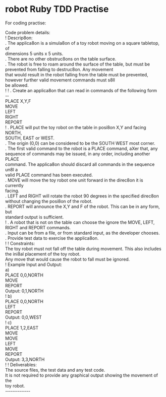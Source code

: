 # robot Ruby TDD Practise
For coding practise:

Code  problem  details:  
!
Descrip8on:  
.  The  applica8on  is  a  simula8on  of  a  toy  robot  moving  on  a  square  tabletop,  of  
dimensions  5  units  x  5  units.  
.  There  are  no  other  obstruc8ons  on  the  table  surface.  
.  The  robot  is  free  to  roam  around  the  surface  of  the  table,  but  must  be  
prevented  from  falling  to  destruc8on.  Any  movement    
that  would  result  in  the  robot  falling  from  the  table  must  be  prevented,  
however  further  valid  movement  commands  must  s8ll    
be  allowed.  
!
!
.  Create  an  applica8on  that  can  read  in  commands  of  the  following  form  -­‐  
PLACE  X,Y,F  
MOVE  
LEFT  
RIGHT  
REPORT  
!
.  PLACE  will  put  the  toy  robot  on  the  table  in  posi8on  X,Y  and  facing  NORTH,  
SOUTH,  EAST  or  WEST.    
.  The  origin  (0,0)  can  be  considered  to  be  the  SOUTH  WEST  most  corner.  
.  The  first  valid  command  to  the  robot  is  a  PLACE  command,  aXer  that,  any  
sequence  of  commands  may  be  issued,  in  any  order,  including  another  PLACE  
command.  The  applica8on  should  discard  all  commands  in  the  sequence  un8l  a  
valid  PLACE  command  has  been  executed.  
.  MOVE  will  move  the  toy  robot  one  unit  forward  in  the  direc8on  it  is  currently  
facing.  
.  LEFT  and  RIGHT  will  rotate  the  robot  90  degrees  in  the  specified  direc8on  
without  changing  the  posi8on  of  the  robot.  
.  REPORT  will  announce  the  X,Y  and  F  of  the  robot.  This  can  be  in  any  form,  but  
standard  output  is  sufficient.  
!
.  A  robot  that  is  not  on  the  table  can  choose  the  ignore  the  MOVE,  LEFT,  RIGHT  and  REPORT  commands.  
.  Input  can  be  from  a  file,  or  from  standard  input,  as  the  developer  chooses.  
.  Provide  test  data  to  exercise  the  applica8on.  
!
!
Constraints:  
The  toy  robot  must  not  fall  off  the  table  during  movement.  This  also  includes  
the  ini8al  placement  of  the  toy  robot.    
Any  move  that  would  cause  the  robot  to  fall  must  be  ignored.  
!
Example  Input  and  Output:  
a)  
PLACE  0,0,NORTH  
MOVE  
REPORT  
Output:  0,1,NORTH  
!
b)  
PLACE  0,0,NORTH  
LEFT  
REPORT  
Output:  0,0,WEST  
!
c)  
PLACE  1,2,EAST  
MOVE  
MOVE  
LEFT  
MOVE  
REPORT  
Output:  3,3,NORTH  
!
!
Deliverables:  
The  source  files,  the  test  data  and  any  test  code.  
It  is  not  required  to  provide  any  graphical  output  showing  the  movement  of  the  
toy  robot.    
-­‐-­‐-­‐-­‐-­‐-­‐-­‐
